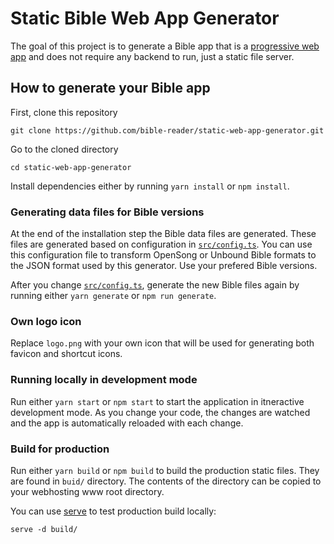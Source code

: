 # Static Bible Web App Generator

The goal of this project is to generate a Bible app that is a [progressive web app](https://en.wikipedia.org/wiki/Progressive_web_applications) and does not require any backend to run, just a static file server.

## How to generate your Bible app

First, clone this repository

```
git clone https://github.com/bible-reader/static-web-app-generator.git
```

Go to the cloned directory

```
cd static-web-app-generator
```

Install dependencies either by running `yarn install` or `npm install`.

### Generating data files for Bible versions

At the end of the installation step the Bible data files are generated. These files are generated based on configuration in [`src/config.ts`](https://github.com/bible-reader/static-web-app-generator/blob/master/src/config.ts). You can use this configuration file to transform OpenSong or Unbound Bible formats to the JSON format used by this generator. Use your prefered Bible versions.

After you change [`src/config.ts`](https://github.com/bible-reader/static-web-app-generator/blob/master/src/config.ts), generate the new Bible files again by running either `yarn generate` or `npm run generate`.

### Own logo icon

Replace `logo.png` with your own icon that will be used for generating both favicon and shortcut icons.

### Running locally in development mode

Run either `yarn start` or `npm start` to start the application in itneractive development mode. As you change your code, the changes are watched and the app is automatically reloaded with each change.

### Build for production

Run either `yarn build` or `npm build` to build the production static files. They are found in `buid/` directory. The contents of the directory can be copied to your webhosting www root directory.

You can use [serve](https://www.npmjs.com/package/serve) to test production build locally:

```
serve -d build/
```
